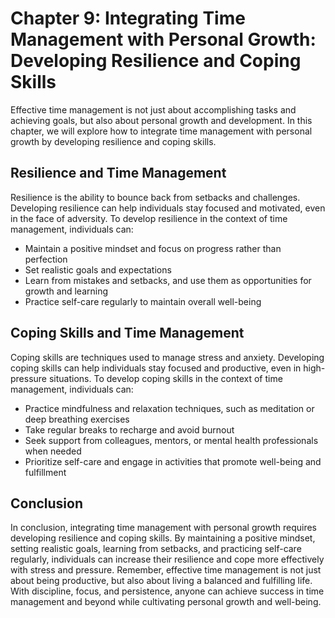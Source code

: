 Chapter 9: Integrating Time Management with Personal Growth: Developing Resilience and Coping Skills
====================================================================================================

Effective time management is not just about accomplishing tasks and achieving goals, but also about personal growth and development. In this chapter, we will explore how to integrate time management with personal growth by developing resilience and coping skills.

Resilience and Time Management
------------------------------

Resilience is the ability to bounce back from setbacks and challenges. Developing resilience can help individuals stay focused and motivated, even in the face of adversity. To develop resilience in the context of time management, individuals can:

* Maintain a positive mindset and focus on progress rather than perfection
* Set realistic goals and expectations
* Learn from mistakes and setbacks, and use them as opportunities for growth and learning
* Practice self-care regularly to maintain overall well-being

Coping Skills and Time Management
---------------------------------

Coping skills are techniques used to manage stress and anxiety. Developing coping skills can help individuals stay focused and productive, even in high-pressure situations. To develop coping skills in the context of time management, individuals can:

* Practice mindfulness and relaxation techniques, such as meditation or deep breathing exercises
* Take regular breaks to recharge and avoid burnout
* Seek support from colleagues, mentors, or mental health professionals when needed
* Prioritize self-care and engage in activities that promote well-being and fulfillment

Conclusion
----------

In conclusion, integrating time management with personal growth requires developing resilience and coping skills. By maintaining a positive mindset, setting realistic goals, learning from setbacks, and practicing self-care regularly, individuals can increase their resilience and cope more effectively with stress and pressure. Remember, effective time management is not just about being productive, but also about living a balanced and fulfilling life. With discipline, focus, and persistence, anyone can achieve success in time management and beyond while cultivating personal growth and well-being.

